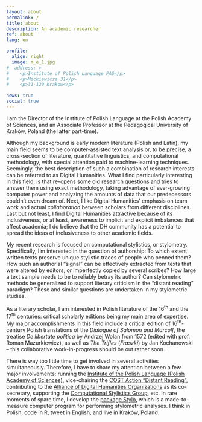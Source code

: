 ```yaml
---
layout: about
permalink: /
title: about
description: An academic researcher
ref: about
lang: en

profile:
  align: right
  image: m_e_1.jpg
#  address: >
#    <p>Institute of Polish Language PAS</p>
#    <p>Mickiewicza 31</p>
#    <p>31-120 Krakow</p>

news: true
social: true
---
```



I am the Director of the Institute of Polish Language at the Polish Academy of Sciences, and an Associate Professor at the Pedagogical University of Kraków, Poland (the latter part-time). 

Although my background is early modern literature (Polish and Latin), my main field seems to be computer-assisted text analysis or, to be precise, a cross-section of literature, quantitative linguistics, and computational methodology, with special attention paid to machine-learning techniques. Seemingly, the best description of such a combination of research interests can be referred to as Digital Humanities. What I find particularly interesting in this field, is that re-opens some old research questions and tries to answer them using exact methodology, taking advantage of ever-growing computer power and analyzing the amounts of data that our predecessors couldn’t even dream of. Next, I like Digital Humanities’ emphasis on team work and actual _collaboration_ between scholars from different disciplines. Last but not least, I find Digital Humanities attractive because of its inclusiveness, or at least, awareness to implicit and explicit imbalances that affect academia; I do believe that the DH community has a potential to spread the ideas of inclusiveness to other academic fields.

My recent research is focused on computational stylistics, or stylometry. Specifically, I’m interested in the question of authorship: To which extent written texts preserve unique stylistic traces of people who penned them? How such an authorial “signal” can be effectively extracted from texts that were altered by editors, or imperfectly copied by several scribes? How large a text sample needs to be to reliably betray its author? Can stylometric methods be generalized to support literary criticism in the “distant reading” paradigm? These and similar questions are undertaken in my stylometric studies. 

As a literary scholar, I am interested in Polish literature of the 16<sup>th</sup> and the 17<sup>th</sup> centuries: critical scholarly editions being my main area of expertise. My major accomplishments in this field include a critical edition of 16<sup>th</sup>-century Polish translations of the _Dialogue of Salomon and Marcolf_, the treatise _De libertate politica_ by Andrzej Wolan from 1572 (edited with prof. Roman Mazurkiewicz), as well as _The Trifles_ (_Fraszki_) by Jan Kochanowski – this collaborative work-in-progress should be out rather soon.

There is way too little time to get involved in several activities simultaneously. Therefore, I have to share my attention between a few major involvements: running the [Institute of the Polish Language (Polish Academy of Sciences)](https://ijp.pan.pl/en/), vice-chairing the [COST Action “Distant Reading”](https://www.distant-reading.net/), contributing to the [Alliance of Digital Humanities Organizations](https://adho.org/) as its co-secretary, supporting the [Computational Stylistics Group](https://computationalstylistics.github.io/), etc. In rare moments of spare time, I develop the [package Stylo](https://cran.r-project.org/web/packages/stylo/index.html), which is a made-to-measure computer program for performing stylometric analyses. I think in Polish, code in R, tweet in English, and live in Kraków, Poland. 





